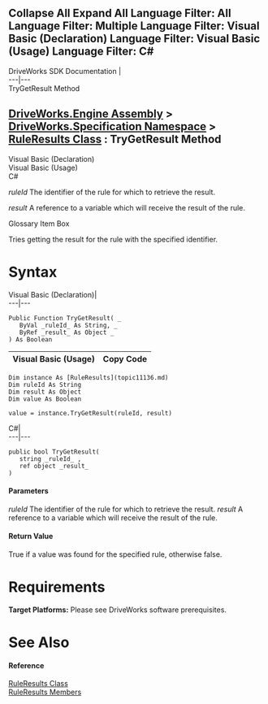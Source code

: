        

 Collapse All Expand All  Language Filter: All  Language Filter: Multiple  Language Filter: Visual Basic (Declaration) Language Filter: Visual Basic (Usage) Language Filter: C#  
---  
DriveWorks SDK Documentation  |   
---|---  
TryGetResult Method   
  
[DriveWorks.Engine Assembly](topic2156.md) > [DriveWorks.Specification Namespace](topic10764.md) > [RuleResults Class](topic11136.md) : TryGetResult Method  
---  
  
Visual Basic (Declaration)    
Visual Basic (Usage)    
C# 

_ruleId_
    The identifier of the rule for which to retrieve the result.

_result_
    A reference to a variable which will receive the result of the rule.

Glossary Item Box

Tries getting the result for the rule with the specified identifier. 

# Syntax

Visual Basic (Declaration)|   
---|---  
      
    
    Public Function TryGetResult( _
       ByVal _ruleId_ As String, _
       ByRef _result_ As Object _
    ) As Boolean  
  
Visual Basic (Usage)| Copy Code  
---|---  
      
    
    Dim instance As [RuleResults](topic11136.md)
    Dim ruleId As String
    Dim result As Object
    Dim value As Boolean
     
    value = instance.TryGetResult(ruleId, result)  
  
C#|   
---|---  
      
    
    public bool TryGetResult( 
       string _ruleId_ ,
       ref object _result_
    )  
  
#### Parameters

 _ruleId_
    The identifier of the rule for which to retrieve the result.
_result_
    A reference to a variable which will receive the result of the rule.

#### Return Value

True if a value was found for the specified rule, otherwise false.

# Requirements

**Target Platforms:** Please see DriveWorks software prerequisites.

# See Also

#### Reference

[RuleResults Class](topic11136.md)   
[RuleResults Members](topic11137.md)


